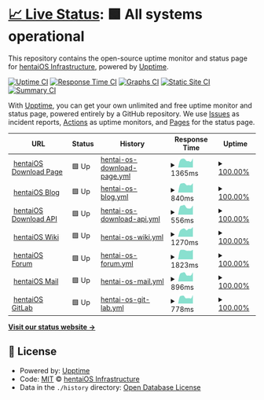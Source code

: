 # [📈 Live Status](https://status.hentaios.com): <!--live status--> **🟩 All systems operational**

This repository contains the open-source uptime monitor and status page for [hentaiOS Infrastructure](hentaios.dev), powered by [Upptime](https://github.com/upptime/upptime).

[![Uptime CI](https://github.com/hentaiOS-Infrastructure/infra-status-upptime/workflows/Uptime%20CI/badge.svg)](https://github.com/hentaiOS-Infrastructure/infra-status-upptime/actions?query=workflow%3A%22Uptime+CI%22)
[![Response Time CI](https://github.com/hentaiOS-Infrastructure/infra-status-upptime/workflows/Response%20Time%20CI/badge.svg)](https://github.com/hentaiOS-Infrastructure/infra-status-upptime/actions?query=workflow%3A%22Response+Time+CI%22)
[![Graphs CI](https://github.com/hentaiOS-Infrastructure/infra-status-upptime/workflows/Graphs%20CI/badge.svg)](https://github.com/hentaiOS-Infrastructure/infra-status-upptime/actions?query=workflow%3A%22Graphs+CI%22)
[![Static Site CI](https://github.com/hentaiOS-Infrastructure/infra-status-upptime/workflows/Static%20Site%20CI/badge.svg)](https://github.com/hentaiOS-Infrastructure/infra-status-upptime/actions?query=workflow%3A%22Static+Site+CI%22)
[![Summary CI](https://github.com/hentaiOS-Infrastructure/infra-status-upptime/workflows/Summary%20CI/badge.svg)](https://github.com/hentaiOS-Infrastructure/infra-status-upptime/actions?query=workflow%3A%22Summary+CI%22)

With [Upptime](https://upptime.js.org), you can get your own unlimited and free uptime monitor and status page, powered entirely by a GitHub repository. We use [Issues](https://github.com/hentaiOS-Infrastructure/infra-status-upptime/issues) as incident reports, [Actions](https://github.com/hentaiOS-Infrastructure/infra-status-upptime/actions) as uptime monitors, and [Pages](https://status.hentaios.com) for the status page.

<!--start: status pages-->
<!-- This summary is generated by Upptime (https://github.com/upptime/upptime) -->
<!-- Do not edit this manually, your changes will be overwritten -->
<!-- prettier-ignore -->
| URL | Status | History | Response Time | Uptime |
| --- | ------ | ------- | ------------- | ------ |
| <img alt="" src="https://icons.duckduckgo.com/ip3/downloads.hentaios.com.ico" height="13"> [hentaiOS Download Page](https://downloads.hentaios.com) | 🟩 Up | [hentai-os-download-page.yml](https://github.com/hentaiOS-Infrastructure/infra-status-upptime/commits/HEAD/history/hentai-os-download-page.yml) | <details><summary><img alt="Response time graph" src="./graphs/hentai-os-download-page/response-time-week.png" height="20"> 1365ms</summary><br><a href="https://status.hentaios.com/history/hentai-os-download-page"><img alt="Response time 796" src="https://img.shields.io/endpoint?url=https%3A%2F%2Fraw.githubusercontent.com%2FhentaiOS-Infrastructure%2Finfra-status-upptime%2FHEAD%2Fapi%2Fhentai-os-download-page%2Fresponse-time.json"></a><br><a href="https://status.hentaios.com/history/hentai-os-download-page"><img alt="24-hour response time 1459" src="https://img.shields.io/endpoint?url=https%3A%2F%2Fraw.githubusercontent.com%2FhentaiOS-Infrastructure%2Finfra-status-upptime%2FHEAD%2Fapi%2Fhentai-os-download-page%2Fresponse-time-day.json"></a><br><a href="https://status.hentaios.com/history/hentai-os-download-page"><img alt="7-day response time 1365" src="https://img.shields.io/endpoint?url=https%3A%2F%2Fraw.githubusercontent.com%2FhentaiOS-Infrastructure%2Finfra-status-upptime%2FHEAD%2Fapi%2Fhentai-os-download-page%2Fresponse-time-week.json"></a><br><a href="https://status.hentaios.com/history/hentai-os-download-page"><img alt="30-day response time 1546" src="https://img.shields.io/endpoint?url=https%3A%2F%2Fraw.githubusercontent.com%2FhentaiOS-Infrastructure%2Finfra-status-upptime%2FHEAD%2Fapi%2Fhentai-os-download-page%2Fresponse-time-month.json"></a><br><a href="https://status.hentaios.com/history/hentai-os-download-page"><img alt="1-year response time 876" src="https://img.shields.io/endpoint?url=https%3A%2F%2Fraw.githubusercontent.com%2FhentaiOS-Infrastructure%2Finfra-status-upptime%2FHEAD%2Fapi%2Fhentai-os-download-page%2Fresponse-time-year.json"></a></details> | <details><summary><a href="https://status.hentaios.com/history/hentai-os-download-page">100.00%</a></summary><a href="https://status.hentaios.com/history/hentai-os-download-page"><img alt="All-time uptime 91.21%" src="https://img.shields.io/endpoint?url=https%3A%2F%2Fraw.githubusercontent.com%2FhentaiOS-Infrastructure%2Finfra-status-upptime%2FHEAD%2Fapi%2Fhentai-os-download-page%2Fuptime.json"></a><br><a href="https://status.hentaios.com/history/hentai-os-download-page"><img alt="24-hour uptime 100.00%" src="https://img.shields.io/endpoint?url=https%3A%2F%2Fraw.githubusercontent.com%2FhentaiOS-Infrastructure%2Finfra-status-upptime%2FHEAD%2Fapi%2Fhentai-os-download-page%2Fuptime-day.json"></a><br><a href="https://status.hentaios.com/history/hentai-os-download-page"><img alt="7-day uptime 100.00%" src="https://img.shields.io/endpoint?url=https%3A%2F%2Fraw.githubusercontent.com%2FhentaiOS-Infrastructure%2Finfra-status-upptime%2FHEAD%2Fapi%2Fhentai-os-download-page%2Fuptime-week.json"></a><br><a href="https://status.hentaios.com/history/hentai-os-download-page"><img alt="30-day uptime 99.18%" src="https://img.shields.io/endpoint?url=https%3A%2F%2Fraw.githubusercontent.com%2FhentaiOS-Infrastructure%2Finfra-status-upptime%2FHEAD%2Fapi%2Fhentai-os-download-page%2Fuptime-month.json"></a><br><a href="https://status.hentaios.com/history/hentai-os-download-page"><img alt="1-year uptime 86.82%" src="https://img.shields.io/endpoint?url=https%3A%2F%2Fraw.githubusercontent.com%2FhentaiOS-Infrastructure%2Finfra-status-upptime%2FHEAD%2Fapi%2Fhentai-os-download-page%2Fuptime-year.json"></a></details>
| <img alt="" src="https://icons.duckduckgo.com/ip3/blog.hentaios.com.ico" height="13"> [hentaiOS Blog](https://blog.hentaios.com) | 🟩 Up | [hentai-os-blog.yml](https://github.com/hentaiOS-Infrastructure/infra-status-upptime/commits/HEAD/history/hentai-os-blog.yml) | <details><summary><img alt="Response time graph" src="./graphs/hentai-os-blog/response-time-week.png" height="20"> 840ms</summary><br><a href="https://status.hentaios.com/history/hentai-os-blog"><img alt="Response time 818" src="https://img.shields.io/endpoint?url=https%3A%2F%2Fraw.githubusercontent.com%2FhentaiOS-Infrastructure%2Finfra-status-upptime%2FHEAD%2Fapi%2Fhentai-os-blog%2Fresponse-time.json"></a><br><a href="https://status.hentaios.com/history/hentai-os-blog"><img alt="24-hour response time 865" src="https://img.shields.io/endpoint?url=https%3A%2F%2Fraw.githubusercontent.com%2FhentaiOS-Infrastructure%2Finfra-status-upptime%2FHEAD%2Fapi%2Fhentai-os-blog%2Fresponse-time-day.json"></a><br><a href="https://status.hentaios.com/history/hentai-os-blog"><img alt="7-day response time 840" src="https://img.shields.io/endpoint?url=https%3A%2F%2Fraw.githubusercontent.com%2FhentaiOS-Infrastructure%2Finfra-status-upptime%2FHEAD%2Fapi%2Fhentai-os-blog%2Fresponse-time-week.json"></a><br><a href="https://status.hentaios.com/history/hentai-os-blog"><img alt="30-day response time 1198" src="https://img.shields.io/endpoint?url=https%3A%2F%2Fraw.githubusercontent.com%2FhentaiOS-Infrastructure%2Finfra-status-upptime%2FHEAD%2Fapi%2Fhentai-os-blog%2Fresponse-time-month.json"></a><br><a href="https://status.hentaios.com/history/hentai-os-blog"><img alt="1-year response time 819" src="https://img.shields.io/endpoint?url=https%3A%2F%2Fraw.githubusercontent.com%2FhentaiOS-Infrastructure%2Finfra-status-upptime%2FHEAD%2Fapi%2Fhentai-os-blog%2Fresponse-time-year.json"></a></details> | <details><summary><a href="https://status.hentaios.com/history/hentai-os-blog">100.00%</a></summary><a href="https://status.hentaios.com/history/hentai-os-blog"><img alt="All-time uptime 89.06%" src="https://img.shields.io/endpoint?url=https%3A%2F%2Fraw.githubusercontent.com%2FhentaiOS-Infrastructure%2Finfra-status-upptime%2FHEAD%2Fapi%2Fhentai-os-blog%2Fuptime.json"></a><br><a href="https://status.hentaios.com/history/hentai-os-blog"><img alt="24-hour uptime 100.00%" src="https://img.shields.io/endpoint?url=https%3A%2F%2Fraw.githubusercontent.com%2FhentaiOS-Infrastructure%2Finfra-status-upptime%2FHEAD%2Fapi%2Fhentai-os-blog%2Fuptime-day.json"></a><br><a href="https://status.hentaios.com/history/hentai-os-blog"><img alt="7-day uptime 100.00%" src="https://img.shields.io/endpoint?url=https%3A%2F%2Fraw.githubusercontent.com%2FhentaiOS-Infrastructure%2Finfra-status-upptime%2FHEAD%2Fapi%2Fhentai-os-blog%2Fuptime-week.json"></a><br><a href="https://status.hentaios.com/history/hentai-os-blog"><img alt="30-day uptime 99.18%" src="https://img.shields.io/endpoint?url=https%3A%2F%2Fraw.githubusercontent.com%2FhentaiOS-Infrastructure%2Finfra-status-upptime%2FHEAD%2Fapi%2Fhentai-os-blog%2Fuptime-month.json"></a><br><a href="https://status.hentaios.com/history/hentai-os-blog"><img alt="1-year uptime 82.40%" src="https://img.shields.io/endpoint?url=https%3A%2F%2Fraw.githubusercontent.com%2FhentaiOS-Infrastructure%2Finfra-status-upptime%2FHEAD%2Fapi%2Fhentai-os-blog%2Fuptime-year.json"></a></details>
| <img alt="" src="https://icons.duckduckgo.com/ip3/get.hentaios.com.ico" height="13"> [hentaiOS Download API](https://get.hentaios.com/api/healthcheck) | 🟩 Up | [hentai-os-download-api.yml](https://github.com/hentaiOS-Infrastructure/infra-status-upptime/commits/HEAD/history/hentai-os-download-api.yml) | <details><summary><img alt="Response time graph" src="./graphs/hentai-os-download-api/response-time-week.png" height="20"> 556ms</summary><br><a href="https://status.hentaios.com/history/hentai-os-download-api"><img alt="Response time 699" src="https://img.shields.io/endpoint?url=https%3A%2F%2Fraw.githubusercontent.com%2FhentaiOS-Infrastructure%2Finfra-status-upptime%2FHEAD%2Fapi%2Fhentai-os-download-api%2Fresponse-time.json"></a><br><a href="https://status.hentaios.com/history/hentai-os-download-api"><img alt="24-hour response time 594" src="https://img.shields.io/endpoint?url=https%3A%2F%2Fraw.githubusercontent.com%2FhentaiOS-Infrastructure%2Finfra-status-upptime%2FHEAD%2Fapi%2Fhentai-os-download-api%2Fresponse-time-day.json"></a><br><a href="https://status.hentaios.com/history/hentai-os-download-api"><img alt="7-day response time 556" src="https://img.shields.io/endpoint?url=https%3A%2F%2Fraw.githubusercontent.com%2FhentaiOS-Infrastructure%2Finfra-status-upptime%2FHEAD%2Fapi%2Fhentai-os-download-api%2Fresponse-time-week.json"></a><br><a href="https://status.hentaios.com/history/hentai-os-download-api"><img alt="30-day response time 533" src="https://img.shields.io/endpoint?url=https%3A%2F%2Fraw.githubusercontent.com%2FhentaiOS-Infrastructure%2Finfra-status-upptime%2FHEAD%2Fapi%2Fhentai-os-download-api%2Fresponse-time-month.json"></a><br><a href="https://status.hentaios.com/history/hentai-os-download-api"><img alt="1-year response time 783" src="https://img.shields.io/endpoint?url=https%3A%2F%2Fraw.githubusercontent.com%2FhentaiOS-Infrastructure%2Finfra-status-upptime%2FHEAD%2Fapi%2Fhentai-os-download-api%2Fresponse-time-year.json"></a></details> | <details><summary><a href="https://status.hentaios.com/history/hentai-os-download-api">100.00%</a></summary><a href="https://status.hentaios.com/history/hentai-os-download-api"><img alt="All-time uptime 91.54%" src="https://img.shields.io/endpoint?url=https%3A%2F%2Fraw.githubusercontent.com%2FhentaiOS-Infrastructure%2Finfra-status-upptime%2FHEAD%2Fapi%2Fhentai-os-download-api%2Fuptime.json"></a><br><a href="https://status.hentaios.com/history/hentai-os-download-api"><img alt="24-hour uptime 100.00%" src="https://img.shields.io/endpoint?url=https%3A%2F%2Fraw.githubusercontent.com%2FhentaiOS-Infrastructure%2Finfra-status-upptime%2FHEAD%2Fapi%2Fhentai-os-download-api%2Fuptime-day.json"></a><br><a href="https://status.hentaios.com/history/hentai-os-download-api"><img alt="7-day uptime 100.00%" src="https://img.shields.io/endpoint?url=https%3A%2F%2Fraw.githubusercontent.com%2FhentaiOS-Infrastructure%2Finfra-status-upptime%2FHEAD%2Fapi%2Fhentai-os-download-api%2Fuptime-week.json"></a><br><a href="https://status.hentaios.com/history/hentai-os-download-api"><img alt="30-day uptime 99.09%" src="https://img.shields.io/endpoint?url=https%3A%2F%2Fraw.githubusercontent.com%2FhentaiOS-Infrastructure%2Finfra-status-upptime%2FHEAD%2Fapi%2Fhentai-os-download-api%2Fuptime-month.json"></a><br><a href="https://status.hentaios.com/history/hentai-os-download-api"><img alt="1-year uptime 87.71%" src="https://img.shields.io/endpoint?url=https%3A%2F%2Fraw.githubusercontent.com%2FhentaiOS-Infrastructure%2Finfra-status-upptime%2FHEAD%2Fapi%2Fhentai-os-download-api%2Fuptime-year.json"></a></details>
| <img alt="" src="https://icons.duckduckgo.com/ip3/wiki.newcentrix.helluvaos.com.ico" height="13"> [hentaiOS Wiki](https://wiki.newcentrix.helluvaos.com) | 🟩 Up | [hentai-os-wiki.yml](https://github.com/hentaiOS-Infrastructure/infra-status-upptime/commits/HEAD/history/hentai-os-wiki.yml) | <details><summary><img alt="Response time graph" src="./graphs/hentai-os-wiki/response-time-week.png" height="20"> 1270ms</summary><br><a href="https://status.hentaios.com/history/hentai-os-wiki"><img alt="Response time 1098" src="https://img.shields.io/endpoint?url=https%3A%2F%2Fraw.githubusercontent.com%2FhentaiOS-Infrastructure%2Finfra-status-upptime%2FHEAD%2Fapi%2Fhentai-os-wiki%2Fresponse-time.json"></a><br><a href="https://status.hentaios.com/history/hentai-os-wiki"><img alt="24-hour response time 1238" src="https://img.shields.io/endpoint?url=https%3A%2F%2Fraw.githubusercontent.com%2FhentaiOS-Infrastructure%2Finfra-status-upptime%2FHEAD%2Fapi%2Fhentai-os-wiki%2Fresponse-time-day.json"></a><br><a href="https://status.hentaios.com/history/hentai-os-wiki"><img alt="7-day response time 1270" src="https://img.shields.io/endpoint?url=https%3A%2F%2Fraw.githubusercontent.com%2FhentaiOS-Infrastructure%2Finfra-status-upptime%2FHEAD%2Fapi%2Fhentai-os-wiki%2Fresponse-time-week.json"></a><br><a href="https://status.hentaios.com/history/hentai-os-wiki"><img alt="30-day response time 1094" src="https://img.shields.io/endpoint?url=https%3A%2F%2Fraw.githubusercontent.com%2FhentaiOS-Infrastructure%2Finfra-status-upptime%2FHEAD%2Fapi%2Fhentai-os-wiki%2Fresponse-time-month.json"></a><br><a href="https://status.hentaios.com/history/hentai-os-wiki"><img alt="1-year response time 1128" src="https://img.shields.io/endpoint?url=https%3A%2F%2Fraw.githubusercontent.com%2FhentaiOS-Infrastructure%2Finfra-status-upptime%2FHEAD%2Fapi%2Fhentai-os-wiki%2Fresponse-time-year.json"></a></details> | <details><summary><a href="https://status.hentaios.com/history/hentai-os-wiki">100.00%</a></summary><a href="https://status.hentaios.com/history/hentai-os-wiki"><img alt="All-time uptime 88.75%" src="https://img.shields.io/endpoint?url=https%3A%2F%2Fraw.githubusercontent.com%2FhentaiOS-Infrastructure%2Finfra-status-upptime%2FHEAD%2Fapi%2Fhentai-os-wiki%2Fuptime.json"></a><br><a href="https://status.hentaios.com/history/hentai-os-wiki"><img alt="24-hour uptime 100.00%" src="https://img.shields.io/endpoint?url=https%3A%2F%2Fraw.githubusercontent.com%2FhentaiOS-Infrastructure%2Finfra-status-upptime%2FHEAD%2Fapi%2Fhentai-os-wiki%2Fuptime-day.json"></a><br><a href="https://status.hentaios.com/history/hentai-os-wiki"><img alt="7-day uptime 100.00%" src="https://img.shields.io/endpoint?url=https%3A%2F%2Fraw.githubusercontent.com%2FhentaiOS-Infrastructure%2Finfra-status-upptime%2FHEAD%2Fapi%2Fhentai-os-wiki%2Fuptime-week.json"></a><br><a href="https://status.hentaios.com/history/hentai-os-wiki"><img alt="30-day uptime 99.72%" src="https://img.shields.io/endpoint?url=https%3A%2F%2Fraw.githubusercontent.com%2FhentaiOS-Infrastructure%2Finfra-status-upptime%2FHEAD%2Fapi%2Fhentai-os-wiki%2Fuptime-month.json"></a><br><a href="https://status.hentaios.com/history/hentai-os-wiki"><img alt="1-year uptime 86.35%" src="https://img.shields.io/endpoint?url=https%3A%2F%2Fraw.githubusercontent.com%2FhentaiOS-Infrastructure%2Finfra-status-upptime%2FHEAD%2Fapi%2Fhentai-os-wiki%2Fuptime-year.json"></a></details>
| <img alt="" src="https://icons.duckduckgo.com/ip3/forum.helluvaos.com.ico" height="13"> [hentaiOS Forum](https://forum.helluvaos.com) | 🟩 Up | [hentai-os-forum.yml](https://github.com/hentaiOS-Infrastructure/infra-status-upptime/commits/HEAD/history/hentai-os-forum.yml) | <details><summary><img alt="Response time graph" src="./graphs/hentai-os-forum/response-time-week.png" height="20"> 1823ms</summary><br><a href="https://status.hentaios.com/history/hentai-os-forum"><img alt="Response time 967" src="https://img.shields.io/endpoint?url=https%3A%2F%2Fraw.githubusercontent.com%2FhentaiOS-Infrastructure%2Finfra-status-upptime%2FHEAD%2Fapi%2Fhentai-os-forum%2Fresponse-time.json"></a><br><a href="https://status.hentaios.com/history/hentai-os-forum"><img alt="24-hour response time 1834" src="https://img.shields.io/endpoint?url=https%3A%2F%2Fraw.githubusercontent.com%2FhentaiOS-Infrastructure%2Finfra-status-upptime%2FHEAD%2Fapi%2Fhentai-os-forum%2Fresponse-time-day.json"></a><br><a href="https://status.hentaios.com/history/hentai-os-forum"><img alt="7-day response time 1823" src="https://img.shields.io/endpoint?url=https%3A%2F%2Fraw.githubusercontent.com%2FhentaiOS-Infrastructure%2Finfra-status-upptime%2FHEAD%2Fapi%2Fhentai-os-forum%2Fresponse-time-week.json"></a><br><a href="https://status.hentaios.com/history/hentai-os-forum"><img alt="30-day response time 1825" src="https://img.shields.io/endpoint?url=https%3A%2F%2Fraw.githubusercontent.com%2FhentaiOS-Infrastructure%2Finfra-status-upptime%2FHEAD%2Fapi%2Fhentai-os-forum%2Fresponse-time-month.json"></a><br><a href="https://status.hentaios.com/history/hentai-os-forum"><img alt="1-year response time 965" src="https://img.shields.io/endpoint?url=https%3A%2F%2Fraw.githubusercontent.com%2FhentaiOS-Infrastructure%2Finfra-status-upptime%2FHEAD%2Fapi%2Fhentai-os-forum%2Fresponse-time-year.json"></a></details> | <details><summary><a href="https://status.hentaios.com/history/hentai-os-forum">100.00%</a></summary><a href="https://status.hentaios.com/history/hentai-os-forum"><img alt="All-time uptime 90.53%" src="https://img.shields.io/endpoint?url=https%3A%2F%2Fraw.githubusercontent.com%2FhentaiOS-Infrastructure%2Finfra-status-upptime%2FHEAD%2Fapi%2Fhentai-os-forum%2Fuptime.json"></a><br><a href="https://status.hentaios.com/history/hentai-os-forum"><img alt="24-hour uptime 100.00%" src="https://img.shields.io/endpoint?url=https%3A%2F%2Fraw.githubusercontent.com%2FhentaiOS-Infrastructure%2Finfra-status-upptime%2FHEAD%2Fapi%2Fhentai-os-forum%2Fuptime-day.json"></a><br><a href="https://status.hentaios.com/history/hentai-os-forum"><img alt="7-day uptime 100.00%" src="https://img.shields.io/endpoint?url=https%3A%2F%2Fraw.githubusercontent.com%2FhentaiOS-Infrastructure%2Finfra-status-upptime%2FHEAD%2Fapi%2Fhentai-os-forum%2Fuptime-week.json"></a><br><a href="https://status.hentaios.com/history/hentai-os-forum"><img alt="30-day uptime 99.22%" src="https://img.shields.io/endpoint?url=https%3A%2F%2Fraw.githubusercontent.com%2FhentaiOS-Infrastructure%2Finfra-status-upptime%2FHEAD%2Fapi%2Fhentai-os-forum%2Fuptime-month.json"></a><br><a href="https://status.hentaios.com/history/hentai-os-forum"><img alt="1-year uptime 84.71%" src="https://img.shields.io/endpoint?url=https%3A%2F%2Fraw.githubusercontent.com%2FhentaiOS-Infrastructure%2Finfra-status-upptime%2FHEAD%2Fapi%2Fhentai-os-forum%2Fuptime-year.json"></a></details>
| <img alt="" src="https://icons.duckduckgo.com/ip3/mail.hentaios.com.ico" height="13"> [hentaiOS Mail](https://mail.hentaios.com) | 🟩 Up | [hentai-os-mail.yml](https://github.com/hentaiOS-Infrastructure/infra-status-upptime/commits/HEAD/history/hentai-os-mail.yml) | <details><summary><img alt="Response time graph" src="./graphs/hentai-os-mail/response-time-week.png" height="20"> 896ms</summary><br><a href="https://status.hentaios.com/history/hentai-os-mail"><img alt="Response time 849" src="https://img.shields.io/endpoint?url=https%3A%2F%2Fraw.githubusercontent.com%2FhentaiOS-Infrastructure%2Finfra-status-upptime%2FHEAD%2Fapi%2Fhentai-os-mail%2Fresponse-time.json"></a><br><a href="https://status.hentaios.com/history/hentai-os-mail"><img alt="24-hour response time 904" src="https://img.shields.io/endpoint?url=https%3A%2F%2Fraw.githubusercontent.com%2FhentaiOS-Infrastructure%2Finfra-status-upptime%2FHEAD%2Fapi%2Fhentai-os-mail%2Fresponse-time-day.json"></a><br><a href="https://status.hentaios.com/history/hentai-os-mail"><img alt="7-day response time 896" src="https://img.shields.io/endpoint?url=https%3A%2F%2Fraw.githubusercontent.com%2FhentaiOS-Infrastructure%2Finfra-status-upptime%2FHEAD%2Fapi%2Fhentai-os-mail%2Fresponse-time-week.json"></a><br><a href="https://status.hentaios.com/history/hentai-os-mail"><img alt="30-day response time 812" src="https://img.shields.io/endpoint?url=https%3A%2F%2Fraw.githubusercontent.com%2FhentaiOS-Infrastructure%2Finfra-status-upptime%2FHEAD%2Fapi%2Fhentai-os-mail%2Fresponse-time-month.json"></a><br><a href="https://status.hentaios.com/history/hentai-os-mail"><img alt="1-year response time 861" src="https://img.shields.io/endpoint?url=https%3A%2F%2Fraw.githubusercontent.com%2FhentaiOS-Infrastructure%2Finfra-status-upptime%2FHEAD%2Fapi%2Fhentai-os-mail%2Fresponse-time-year.json"></a></details> | <details><summary><a href="https://status.hentaios.com/history/hentai-os-mail">100.00%</a></summary><a href="https://status.hentaios.com/history/hentai-os-mail"><img alt="All-time uptime 87.92%" src="https://img.shields.io/endpoint?url=https%3A%2F%2Fraw.githubusercontent.com%2FhentaiOS-Infrastructure%2Finfra-status-upptime%2FHEAD%2Fapi%2Fhentai-os-mail%2Fuptime.json"></a><br><a href="https://status.hentaios.com/history/hentai-os-mail"><img alt="24-hour uptime 100.00%" src="https://img.shields.io/endpoint?url=https%3A%2F%2Fraw.githubusercontent.com%2FhentaiOS-Infrastructure%2Finfra-status-upptime%2FHEAD%2Fapi%2Fhentai-os-mail%2Fuptime-day.json"></a><br><a href="https://status.hentaios.com/history/hentai-os-mail"><img alt="7-day uptime 100.00%" src="https://img.shields.io/endpoint?url=https%3A%2F%2Fraw.githubusercontent.com%2FhentaiOS-Infrastructure%2Finfra-status-upptime%2FHEAD%2Fapi%2Fhentai-os-mail%2Fuptime-week.json"></a><br><a href="https://status.hentaios.com/history/hentai-os-mail"><img alt="30-day uptime 99.14%" src="https://img.shields.io/endpoint?url=https%3A%2F%2Fraw.githubusercontent.com%2FhentaiOS-Infrastructure%2Finfra-status-upptime%2FHEAD%2Fapi%2Fhentai-os-mail%2Fuptime-month.json"></a><br><a href="https://status.hentaios.com/history/hentai-os-mail"><img alt="1-year uptime 96.93%" src="https://img.shields.io/endpoint?url=https%3A%2F%2Fraw.githubusercontent.com%2FhentaiOS-Infrastructure%2Finfra-status-upptime%2FHEAD%2Fapi%2Fhentai-os-mail%2Fuptime-year.json"></a></details>
| <img alt="" src="https://icons.duckduckgo.com/ip3/gitlab.hentaios.com.ico" height="13"> [hentaiOS GitLab](https://gitlab.hentaios.com) | 🟩 Up | [hentai-os-git-lab.yml](https://github.com/hentaiOS-Infrastructure/infra-status-upptime/commits/HEAD/history/hentai-os-git-lab.yml) | <details><summary><img alt="Response time graph" src="./graphs/hentai-os-git-lab/response-time-week.png" height="20"> 778ms</summary><br><a href="https://status.hentaios.com/history/hentai-os-git-lab"><img alt="Response time 732" src="https://img.shields.io/endpoint?url=https%3A%2F%2Fraw.githubusercontent.com%2FhentaiOS-Infrastructure%2Finfra-status-upptime%2FHEAD%2Fapi%2Fhentai-os-git-lab%2Fresponse-time.json"></a><br><a href="https://status.hentaios.com/history/hentai-os-git-lab"><img alt="24-hour response time 804" src="https://img.shields.io/endpoint?url=https%3A%2F%2Fraw.githubusercontent.com%2FhentaiOS-Infrastructure%2Finfra-status-upptime%2FHEAD%2Fapi%2Fhentai-os-git-lab%2Fresponse-time-day.json"></a><br><a href="https://status.hentaios.com/history/hentai-os-git-lab"><img alt="7-day response time 778" src="https://img.shields.io/endpoint?url=https%3A%2F%2Fraw.githubusercontent.com%2FhentaiOS-Infrastructure%2Finfra-status-upptime%2FHEAD%2Fapi%2Fhentai-os-git-lab%2Fresponse-time-week.json"></a><br><a href="https://status.hentaios.com/history/hentai-os-git-lab"><img alt="30-day response time 796" src="https://img.shields.io/endpoint?url=https%3A%2F%2Fraw.githubusercontent.com%2FhentaiOS-Infrastructure%2Finfra-status-upptime%2FHEAD%2Fapi%2Fhentai-os-git-lab%2Fresponse-time-month.json"></a><br><a href="https://status.hentaios.com/history/hentai-os-git-lab"><img alt="1-year response time 721" src="https://img.shields.io/endpoint?url=https%3A%2F%2Fraw.githubusercontent.com%2FhentaiOS-Infrastructure%2Finfra-status-upptime%2FHEAD%2Fapi%2Fhentai-os-git-lab%2Fresponse-time-year.json"></a></details> | <details><summary><a href="https://status.hentaios.com/history/hentai-os-git-lab">100.00%</a></summary><a href="https://status.hentaios.com/history/hentai-os-git-lab"><img alt="All-time uptime 89.08%" src="https://img.shields.io/endpoint?url=https%3A%2F%2Fraw.githubusercontent.com%2FhentaiOS-Infrastructure%2Finfra-status-upptime%2FHEAD%2Fapi%2Fhentai-os-git-lab%2Fuptime.json"></a><br><a href="https://status.hentaios.com/history/hentai-os-git-lab"><img alt="24-hour uptime 100.00%" src="https://img.shields.io/endpoint?url=https%3A%2F%2Fraw.githubusercontent.com%2FhentaiOS-Infrastructure%2Finfra-status-upptime%2FHEAD%2Fapi%2Fhentai-os-git-lab%2Fuptime-day.json"></a><br><a href="https://status.hentaios.com/history/hentai-os-git-lab"><img alt="7-day uptime 100.00%" src="https://img.shields.io/endpoint?url=https%3A%2F%2Fraw.githubusercontent.com%2FhentaiOS-Infrastructure%2Finfra-status-upptime%2FHEAD%2Fapi%2Fhentai-os-git-lab%2Fuptime-week.json"></a><br><a href="https://status.hentaios.com/history/hentai-os-git-lab"><img alt="30-day uptime 97.32%" src="https://img.shields.io/endpoint?url=https%3A%2F%2Fraw.githubusercontent.com%2FhentaiOS-Infrastructure%2Finfra-status-upptime%2FHEAD%2Fapi%2Fhentai-os-git-lab%2Fuptime-month.json"></a><br><a href="https://status.hentaios.com/history/hentai-os-git-lab"><img alt="1-year uptime 86.58%" src="https://img.shields.io/endpoint?url=https%3A%2F%2Fraw.githubusercontent.com%2FhentaiOS-Infrastructure%2Finfra-status-upptime%2FHEAD%2Fapi%2Fhentai-os-git-lab%2Fuptime-year.json"></a></details>

<!--end: status pages-->

[**Visit our status website →**](https://status.hentaios.com)

## 📄 License

- Powered by: [Upptime](https://github.com/upptime/upptime)
- Code: [MIT](./LICENSE) © [hentaiOS Infrastructure](hentaios.dev)
- Data in the `./history` directory: [Open Database License](https://opendatacommons.org/licenses/odbl/1-0/)
